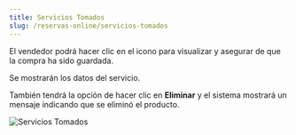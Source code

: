 ```yaml
---
title: Servicios Tomados
slug: /reservas-online/servicios-tomados
---
```


El vendedor podrá hacer clic en el icono para visualizar y asegurar de que la compra ha sido guardada.

Se mostrarán los datos del servicio.

También tendrá la opción de hacer clic en **Eliminar** y el sistema mostrará un mensaje indicando que se eliminó el producto.

![Servicios Tomados](/img/reservas-online/servicios-tomados.png)
